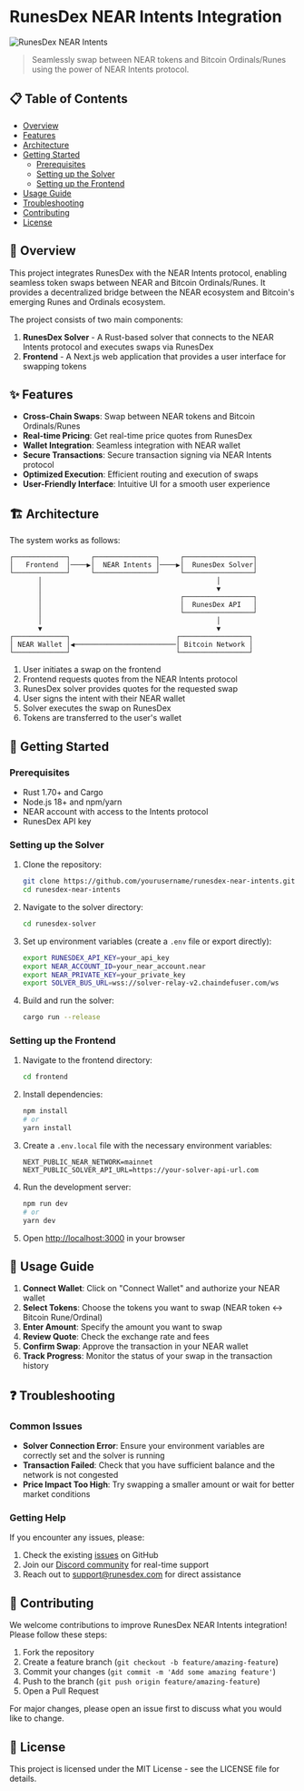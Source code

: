 # RunesDex NEAR Intents Integration

![RunesDex NEAR Intents](https://via.placeholder.com/800x200?text=RunesDex+NEAR+Intents)

> Seamlessly swap between NEAR tokens and Bitcoin Ordinals/Runes using the power of NEAR Intents protocol.

## 📋 Table of Contents

- [Overview](#overview)
- [Features](#features)
- [Architecture](#architecture)
- [Getting Started](#getting-started)
  - [Prerequisites](#prerequisites)
  - [Setting up the Solver](#setting-up-the-solver)
  - [Setting up the Frontend](#setting-up-the-frontend)
- [Usage Guide](#usage-guide)
- [Troubleshooting](#troubleshooting)
- [Contributing](#contributing)
- [License](#license)

## 🌟 Overview

This project integrates RunesDex with the NEAR Intents protocol, enabling seamless token swaps between NEAR and Bitcoin Ordinals/Runes. It provides a decentralized bridge between the NEAR ecosystem and Bitcoin's emerging Runes and Ordinals ecosystem.

The project consists of two main components:

1. **RunesDex Solver** - A Rust-based solver that connects to the NEAR Intents protocol and executes swaps via RunesDex
2. **Frontend** - A Next.js web application that provides a user interface for swapping tokens

## ✨ Features

- **Cross-Chain Swaps**: Swap between NEAR tokens and Bitcoin Ordinals/Runes
- **Real-time Pricing**: Get real-time price quotes from RunesDex
- **Wallet Integration**: Seamless integration with NEAR wallet
- **Secure Transactions**: Secure transaction signing via NEAR Intents protocol
- **Optimized Execution**: Efficient routing and execution of swaps
- **User-Friendly Interface**: Intuitive UI for a smooth user experience

## 🏗️ Architecture

The system works as follows:

```
┌─────────────┐     ┌───────────────┐     ┌─────────────────┐
│   Frontend  │────▶│  NEAR Intents │────▶│  RunesDex Solver│
└─────────────┘     └───────────────┘     └─────────────────┘
       │                                           │
       │                                           ▼
       │                                  ┌─────────────────┐
       │                                  │  RunesDex API   │
       │                                  └─────────────────┘
       │                                           │
       ▼                                           ▼
┌─────────────┐                          ┌─────────────────┐
│ NEAR Wallet │◀─────────────────────────│ Bitcoin Network │
└─────────────┘                          └─────────────────┘
```

1. User initiates a swap on the frontend
2. Frontend requests quotes from the NEAR Intents protocol
3. RunesDex solver provides quotes for the requested swap
4. User signs the intent with their NEAR wallet
5. Solver executes the swap on RunesDex
6. Tokens are transferred to the user's wallet

## 🚀 Getting Started

### Prerequisites

- Rust 1.70+ and Cargo
- Node.js 18+ and npm/yarn
- NEAR account with access to the Intents protocol
- RunesDex API key

### Setting up the Solver

1. Clone the repository:
   ```bash
   git clone https://github.com/yourusername/runesdex-near-intents.git
   cd runesdex-near-intents
   ```

2. Navigate to the solver directory:
   ```bash
   cd runesdex-solver
   ```

3. Set up environment variables (create a `.env` file or export directly):
   ```bash
   export RUNESDEX_API_KEY=your_api_key
   export NEAR_ACCOUNT_ID=your_near_account.near
   export NEAR_PRIVATE_KEY=your_private_key
   export SOLVER_BUS_URL=wss://solver-relay-v2.chaindefuser.com/ws
   ```

4. Build and run the solver:
   ```bash
   cargo run --release
   ```

### Setting up the Frontend

1. Navigate to the frontend directory:
   ```bash
   cd frontend
   ```

2. Install dependencies:
   ```bash
   npm install
   # or
   yarn install
   ```

3. Create a `.env.local` file with the necessary environment variables:
   ```
   NEXT_PUBLIC_NEAR_NETWORK=mainnet
   NEXT_PUBLIC_SOLVER_API_URL=https://your-solver-api-url.com
   ```

4. Run the development server:
   ```bash
   npm run dev
   # or
   yarn dev
   ```

5. Open [http://localhost:3000](http://localhost:3000) in your browser

## 📖 Usage Guide

1. **Connect Wallet**: Click on "Connect Wallet" and authorize your NEAR wallet
2. **Select Tokens**: Choose the tokens you want to swap (NEAR token ↔ Bitcoin Rune/Ordinal)
3. **Enter Amount**: Specify the amount you want to swap
4. **Review Quote**: Check the exchange rate and fees
5. **Confirm Swap**: Approve the transaction in your NEAR wallet
6. **Track Progress**: Monitor the status of your swap in the transaction history

## ❓ Troubleshooting

### Common Issues

- **Solver Connection Error**: Ensure your environment variables are correctly set and the solver is running
- **Transaction Failed**: Check that you have sufficient balance and the network is not congested
- **Price Impact Too High**: Try swapping a smaller amount or wait for better market conditions

### Getting Help

If you encounter any issues, please:
1. Check the existing [issues](https://github.com/yourusername/runesdex-near-intents/issues) on GitHub
2. Join our [Discord community](https://discord.gg/yourlink) for real-time support
3. Reach out to support@runesdex.com for direct assistance

## 🤝 Contributing

We welcome contributions to improve RunesDex NEAR Intents integration! Please follow these steps:

1. Fork the repository
2. Create a feature branch (`git checkout -b feature/amazing-feature`)
3. Commit your changes (`git commit -m 'Add some amazing feature'`)
4. Push to the branch (`git push origin feature/amazing-feature`)
5. Open a Pull Request

For major changes, please open an issue first to discuss what you would like to change.

## 📄 License

This project is licensed under the MIT License - see the LICENSE file for details. 
